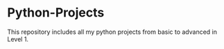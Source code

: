 # Python-Projects
This repository includes all my python projects from basic to advanced in Level 1.
